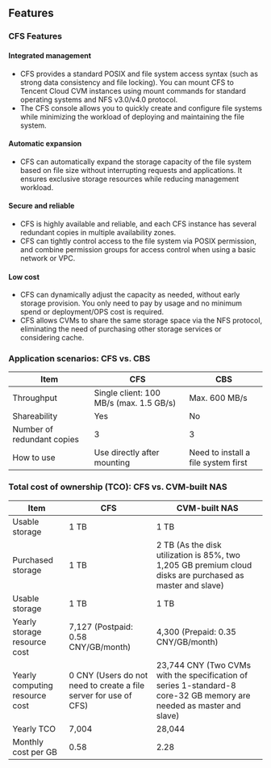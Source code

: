 ## Features

### CFS Features

#### Integrated management

- CFS provides a standard POSIX and file system access syntax (such as strong data consistency and file locking). You can mount CFS to Tencent Cloud CVM instances using mount commands for standard operating systems and NFS v3.0/v4.0 protocol.
- The CFS console allows you to quickly create and configure file systems while minimizing the workload of deploying and maintaining the file system.

#### Automatic expansion

- CFS can automatically expand the storage capacity of the file system based on file size without interrupting requests and applications. It ensures exclusive storage resources while reducing management workload.


#### Secure and reliable

- CFS is highly available and reliable, and each CFS instance has several redundant copies in multiple availability zones.
- CFS can tightly control access to the file system via POSIX permission, and combine permission groups for access control when using a basic network or VPC.

#### Low cost

- CFS can dynamically adjust the capacity as needed, without early storage provision. You only need to pay by usage and no minimum spend or deployment/OPS cost is required.
- CFS allows CVMs to share the same storage space via the NFS protocol, eliminating the need of purchasing other storage services or considering cache.


### Application scenarios: CFS vs. CBS

Item | CFS | CBS
------- | ------- | -------
Throughput | Single client: 100 MB/s (max. 1.5 GB/s) | Max. 600 MB/s
Shareability | Yes | No
Number of redundant copies | 3 | 3
How to use | Use directly after mounting | Need to install a file system first


### Total cost of ownership (TCO): CFS vs. CVM-built NAS

Item | CFS | CVM-built NAS
------- | ------- | -------
Usable storage | 1 TB | 1 TB
Purchased storage | 1 TB | 2 TB (As the disk utilization is 85%, two 1,205 GB premium cloud disks are purchased as master and slave)
Usable storage | 1 TB | 1 TB
Yearly storage resource cost | 7,127 (Postpaid: 0.58 CNY/GB/month) | 4,300 (Prepaid: 0.35 CNY/GB/month)
Yearly computing resource cost | 0 CNY (Users do not need to create a file server for use of CFS) | 23,744 CNY (Two CVMs with the specification of series 1-standard-8 core-32 GB memory are needed as master and slave)
Yearly TCO | 7,004 | 28,044
Monthly cost per GB | 0.58 | 2.28





